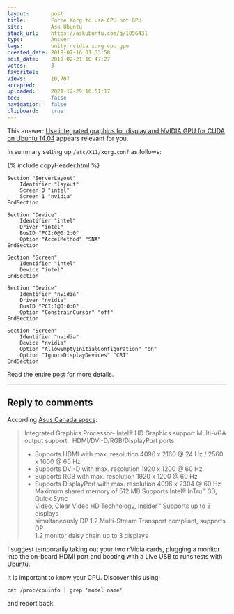 ```yaml
---
layout:       post
title:        Force Xorg to use CPU not GPU
site:         Ask Ubuntu
stack_url:    https://askubuntu.com/q/1056431
type:         Answer
tags:         unity nvidia xorg cpu gpu
created_date: 2018-07-16 01:33:58
edit_date:    2019-02-21 10:47:27
votes:        3
favorites:    
views:        10,707
accepted:     
uploaded:     2021-12-29 16:51:17
toc:          false
navigation:   false
clipboard:    true
---
```


This answer: [Use integrated graphics for display and NVIDIA GPU for CUDA on Ubuntu 14.04][1] appears relevant for you.

In summary setting up `/etc/X11/xorg.conf` as follows:

{% include copyHeader.html %}
``` 
Section "ServerLayout"
    Identifier "layout"
    Screen 0 "intel"
    Screen 1 "nvidia"
EndSection

Section "Device"
    Identifier "intel"
    Driver "intel"
    BusID "PCI:0@0:2:0"
    Option "AccelMethod" "SNA"
EndSection

Section "Screen"
    Identifier "intel"
    Device "intel"
EndSection

Section "Device"
    Identifier "nvidia"
    Driver "nvidia"
    BusID "PCI:1@0:0:0"
    Option "ConstrainCursor" "off"
EndSection

Section "Screen"
    Identifier "nvidia"
    Device "nvidia"
    Option "AllowEmptyInitialConfiguration" "on"
    Option "IgnoreDisplayDevices" "CRT"
EndSection

```

 Read the entire [post][1] for more details.


----------

## Reply to comments

According [Asus Canada specs][2]:

> Integrated Graphics Processor- Intel® HD Graphics support Multi-VGA  
> output support : HDMI/DVI-D/RGB/DisplayPort ports  
> - Supports HDMI with max. resolution 4096 x 2160 @ 24 Hz / 2560 x 1600 @ 60 Hz  
> - Supports DVI-D with max. resolution 1920 x 1200 @ 60 Hz  
> - Supports RGB with max. resolution 1920 x 1200 @ 60 Hz  
> - Supports DisplayPort with max. resolution 4096 x 2304 @ 60 Hz Maximum shared memory of 512 MB Supports Intel® InTru™ 3D, Quick Sync  
> Video, Clear Video HD Technology, Insider™ Supports up to 3 displays  
> simultaneously DP 1.2 Multi-Stream Transport compliant, supports DP  
> 1.2 monitor daisy chain up to 3 displays  

I suggest temporarily taking out your two nVidia cards, plugging a monitor into the on-board HDMI port and booting with a Live USB to runs tests with Ubuntu.

It is important to know your CPU. Discover this using:

``` 
cat /proc/cpuinfo | grep 'model name'

```

and report back.

  [1]: https://gist.github.com/alexlee-gk/76a409f62a53883971a18a11af93241b
  [2]: https://www.asus.com/ca-en/Motherboards/Z170-A/specifications/
